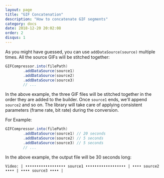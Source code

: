 ```yaml
---
layout: page
title: "GIF Concatenation"
description: "How to concatenate GIF segments"
category: docs
date: 2018-12-20 20:02:08
order: 2
disqus: 1
---
```


As you might have guessed, you can use `addDataSource(source)` multiple times. All the source
GIFs will be stitched together:

```java
GIFCompressor.into(filePath)
        .addDataSource(source1)
        .addDataSource(source2)
        .addDataSource(source3)
        // ...
```

In the above example, the three GIF files will be stitched together in the order they are added
to the builder. Once `source1` ends, we'll append `source2` and so on. The library will take care
of applying consistent parameters (frame rate, bit rate) during the conversion.

For Example:

```java
GIFCompressor.into(filePath)
        .addDataSource(source1) // 20 seconds
        .addDataSource(source2) // 5 seconds
        .addDataSource(source3) // 5 seconds
        // ...
```

In the above example, the output file will be 30 seconds long:

```
Video: | •••••••••••••••••• source1 •••••••••••••••••• | •••• source2 •••• | •••• source3 •••• |  
```

